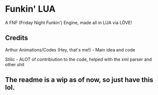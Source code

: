 # Funkin' LUA
A FNF (Friday Night Funkin') Engine, made all in LUA via LÖVE!
## Credits
Arthur Animations/Codes (Hey, that's me!) - Main idea and code 

Stilic - ALOT of contribiution to the code, helped with the xml parser and other shit
## The readme is a wip as of now, so just have this lol.
